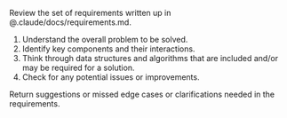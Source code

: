Review the set of requirements written up in @.claude/docs/requirements.md.

1. Understand the overall problem to be solved.
2. Identify key components and their interactions.
3. Think through data structures and algorithms that are included and/or may be
   required for a solution.
4. Check for any potential issues or improvements.

Return suggestions or missed edge cases or clarifications needed in the
requirements.
